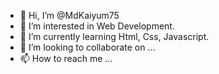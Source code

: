 - 👋 Hi, I’m @MdKaiyum75
- 👀 I’m interested in Web Development.
- 🌱 I’m currently learning Html, Css, Javascript.
- 💞️ I’m looking to collaborate on ...
- 📫 How to reach me ...

<!---
MdKaiyum75/MdKaiyum75 is a ✨ special ✨ repository because its `README.md` (this file) appears on your GitHub profile.
You can click the Preview link to take a look at your changes.
--->
